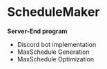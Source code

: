 # ScheduleMaker

**Server-End program**

- Discord bot implementation
- MaxSchedule Generation
- MaxSchedule Optimization
